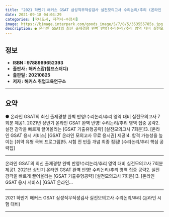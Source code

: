 ```yaml
---
title: "2021 하반기 해커스 GSAT 삼성직무적성검사 실전모의고사 수리논리/추리 (온라인 시험 대비)"
date: 2021-09-18 04:04:29
categories: [국내도서, 자격서-수험서]
image: https://bimage.interpark.com/goods_image/5/7/8/5/353555785s.jpg
description: ● 온라인 GSAT의 최신 출제경향 완벽 반영!수리논리/추리 영역 대비 실전모의고사 7회분 제공1. 2021년 상반기 온라인 GSAT 완벽 반영! 수리논리/추리 영역 집중 공략2. 실전 감각을 빠르게 끌어올리는 [GSAT 기출유형공략] [실전모의고사 7회분]!3. [온라인 GSAT
---
```


## **정보**

- **ISBN : 9788969652393**
- **출판사 : 해커스잡(챔프스터디)**
- **출판일 : 20210825**
- **저자 : 해커스 취업교육연구소**

------



## **요약**

●  온라인 GSAT의 최신 출제경향 완벽 반영!수리논리/추리 영역 대비 실전모의고사 7회분 제공1. 2021년 상반기 온라인 GSAT 완벽 반영! 수리논리/추리 영역 집중 공략2. 실전 감각을 빠르게 끌어올리는 [GSAT 기출유형공략]  [실전모의고사 7회분]!3. [온라인 GSAT 응시 서비스]  [GSAT 온라인 모의고사 무료 응시권] 제공!4. 합격 가능성을 높이는 [취약 유형 극복 프로그램]!5. 시험 전 빈출 개념 최종 점검! [수리논리/추리 핵심 공략집]

------

온라인 GSAT의 최신 출제경향 완벽 반영!수리논리/추리 영역 대비 실전모의고사 7회분 제공1. 2021년 상반기 온라인 GSAT 완벽 반영! 수리논리/추리 영역 집중 공략2. 실전 감각을 빠르게 끌어올리는 [GSAT 기출유형공략]  [실전모의고사 7회분]!3. [온라인 GSAT 응시 서비스]  [GSAT 온라인... 

------


2021 하반기 해커스 GSAT 삼성직무적성검사 실전모의고사 수리논리/추리 (온라인 시험 대비) 

------


